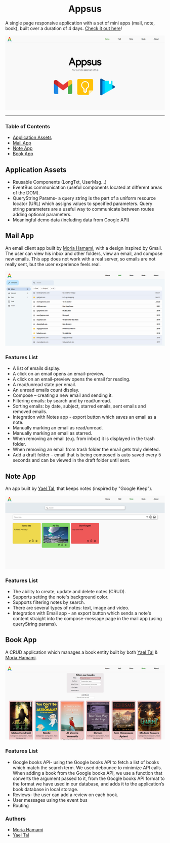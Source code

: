 <div id="header" align="center">
	<h1>Appsus</h1>
</div>

A single page responsive application with a set of mini apps (mail, note, book), built over a duration of 4 days. [Check it out here](https://yael273.github.io/Appsus/ "Website link")!

![Main board image](assets/img/readme/home-page.png "Board-main-page")

___

### Table of Contents
- [Application Assets](#application-assets)
- [Mail App](#mail-app)
- [Note App](#note-app)
- [Book App](#book-app)

## Application Assets
- Reusable Components (LongTxt, UserMsg...)
- EventBus communication (useful components located at different areas of the DOM).
- QueryString Params- a query string is the part of a uniform resource locator (URL) which assigns values to specified parameters. Query string parameters are a useful way to communicate between routes adding optional parameters.
- Meaningful demo data (including data from Google API)

## Mail App 

An email client app built by [Moria Hamami](https://github.com/MoriaHamami), with a design inspired by Gmail. The user can view his inbox and other folders, view an email, and compose new emails. This app does not work with a real server, so emails are not really sent, but the user experience feels real.

![Mail App](assets/img/readme/mail-app.png "mail-app")

### Features List
- A list of emails display.
- A click on an email opens an email-preview.
- A click on an email-preview opens the email for reading.
- A read/unread state per email.
- An unread emails count display.
- Compose – creating a new email and sending it.
- Filtering emails: by search and by read/unread.
- Sorting emails: by date, subject, starred emails, sent emails and removed emails.
- Integration with Notes app - export button which saves an email as a note.
- Manually marking an email as read/unread.
- Manually marking an email as starred.
- When removing an email (e.g. from inbox) it is displayed in the trash folder.
- When removing an email from trash folder the email gets truly deleted.
- Add a draft folder – email that is being composed is auto saved every 5 seconds and can be viewed in the draft folder until sent.

## Note App

An app built by [Yael Tal](https://github.com/Yael273), that keeps notes (inspired by "Google Keep"). 

![Note App](assets/img/readme/note-app.png "note-app")

### Features List
- The ability to create, update and delete notes (CRUD).
- Supports setting the note's background color.
- Supports filtering notes by search.
- There are several types of notes: text, image and video.
- Integration with Email app - an export button which sends a note's content straight into the compose-message page in the mail app (using queryString params).

## Book App 

A CRUD application which manages a book entity built by both [Yael Tal](https://github.com/Yael273) & [Moria Hamami](https://github.com/MoriaHamami). 

![Book App](assets/img/readme/book-app.png "book-app")

### Features List
- Google books API- using the Google books API to fetch a list of books which match
the search term. We used debounce to minimize API calls.
When adding a book from the Google books API, we use a function that converts the
argument passed to it, from the Google books API format to the format we have
used in our database, and adds it to the application’s book database in local
storage. 
- Reviews- the user can add a review on each book.
-  User messages using the event bus
- Routing 

### Authors
 - [Moria Hamami](https://github.com/MoriaHamami)
 - [Yael Tal](https://github.com/Yael273)
